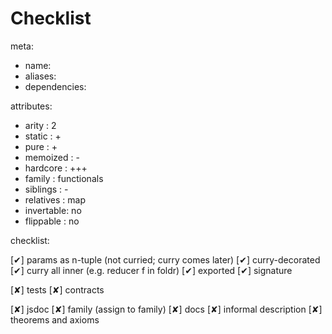 # Checklist

meta:
- name:
- aliases:
- dependencies:

attributes:
- arity     : 2
- static    : +
- pure      : +
- memoized  : -
- hardcore  : +++
- family    : functionals
- siblings  : -
- relatives : map
- invertable: no
- flippable : no


checklist:

[✔] params as n-tuple (not curried; curry comes later)
[✔] curry-decorated
[✔] curry all inner (e.g. reducer f in foldr)
[✔] exported
[✔] signature

[✘] tests
[✘] contracts

[✘] jsdoc
[✘] family (assign to family)
[✘] docs
[✘] informal description
[✘] theorems and axioms
